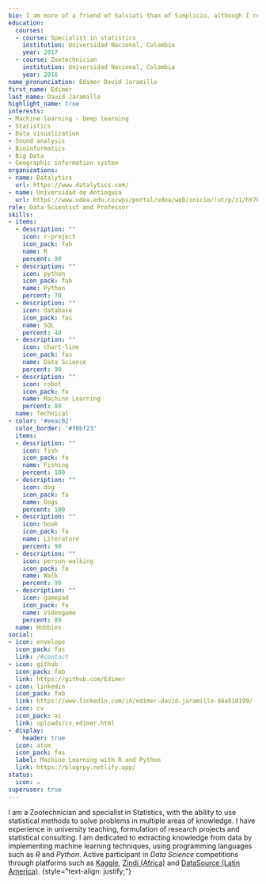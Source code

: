 ```yaml
---
bio: I am more of a friend of Salviati than of Simplicio, although I respect and admire Sagredo's neutral vision!
education:
  courses:
  - course: Specialist in statistics
    institution: Universidad Nacional, Colombia
    year: 2017
  - course: Zootechnician
    institution: Universidad Nacional, Colombia
    year: 2016
name_pronunciation: Edimer David Jaramillo
first_name: Edimer
last_name: David Jaramillo
highlight_name: true
interests:
- Machine learning - Deep learning
- Statistics
- Data visualization
- Sound analysis
- Bioinformatics
- Big Data
- Geographic information system
organizations:
- name: Datalytics
  url: https://www.datalytics.com/
- name: Universidad de Antioquia
  url: https://www.udea.edu.co/wps/portal/udea/web/inicio/!ut/p/z1/hY7LDoIwEEW_xQVbOrSg4K5BYkDCIzERuzFgasEAJYDw-zbqxsTH7O7ccyaDGMoQa_OpEvlYyTavVT6y5SlKLc_ALoSxTzxInchKyNbH5oqgwz-AqRq-DAXlswdiOy42qAkh7AwLaOol0T52k02AX8CPGwFiopbF813aFsQWiPX8wnve67derctx7Ia1BhrM86wLKUXN9bNsNPiklHIYUfZOoq7J4GrVU0gXizthmbDl/dz/d5/L2dBISEvZ0FBIS9nQSEh/
role: Data Scientist and Professor
skills:
- items:
  - description: ""
    icon: r-project
    icon_pack: fab
    name: R
    percent: 90
  - description: ""
    icon: python
    icon_pack: fab
    name: Python
    percent: 70
  - description: ""
    icon: database
    icon_pack: fas
    name: SQL
    percent: 40  
  - description: ""
    icon: chart-line
    icon_pack: fas
    name: Data Science
    percent: 90
  - description: ""
    icon: robot
    icon_pack: fa
    name: Machine Learning
    percent: 80  
  name: Technical
- color: '#eeac02'
  color_border: '#f0bf23'
  items:
  - description: ""
    icon: fish
    icon_pack: fa
    name: Fishing
    percent: 100
  - description: ""
    icon: dog
    icon_pack: fa
    name: Dogs
    percent: 100
  - description: ""
    icon: book
    icon_pack: fa
    name: Literature
    percent: 90
  - description: ""
    icon: person-walking
    icon_pack: fa
    name: Walk
    percent: 90
  - description: ""
    icon: gamepad
    icon_pack: fa
    name: Videogame
    percent: 80  
  name: Hobbies
social:
- icon: envelope
  icon_pack: fas
  link: /#contact
- icon: github
  icon_pack: fab
  link: https://github.com/Edimer
- icon: linkedin
  icon_pack: fab
  link: https://www.linkedin.com/in/edimer-david-jaramillo-94a510199/
- icon: cv
  icon_pack: ai
  link: uploads/cv_edimer.html
- display:
    header: true
  icon: atom
  icon_pack: fas
  label: Machine Learning with R and Python
  link: https://blogrpy.netlify.app/  
status:
  icon: ☕️
superuser: true
---
```


I am a Zootechnician and specialist in Statistics, with the ability to use statistical methods to solve problems in multiple areas of knowledge.
I have experience in university teaching, formulation of research projects and statistical consulting. I am dedicated to extracting knowledge from data by implementing machine learning techniques, using programming languages such as *R* and *Python*. Active participant in *Data Science* competitions through platforms such as [Kaggle](https://www.kaggle.com/), [Zindi (Africa)](https://zindi.africa/) and [DataSource (Latin America)](https://www.datasource.ai/).
{style="text-align: justify;"}

